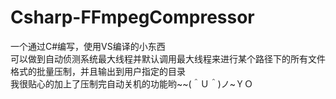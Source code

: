 # Csharp-FFmpegCompressor  
一个通过C#编写，使用VS编译的小东西  
可以做到自动侦测系统最大线程并默认调用最大线程来进行某个路径下的所有文件格式的批量压制，并且输出到用户指定的目录  
我很贴心的加上了压制完自动关机的功能哟~~(＾Ｕ＾)ノ~ＹＯ
